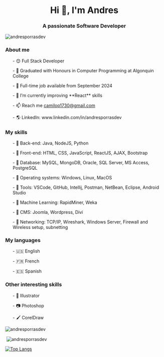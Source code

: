 <h1 align="center">Hi 👋, I'm Andres</h1>
<h3 align="center">A passionate Software Developer</h3>
<p align="left"> <img src="https://komarev.com/ghpvc/?username=andresporrasdev&label=Profile%20views&color=0e75b6&style=flat" alt="andresporrasdev" /> </p>
<h3>About me</h3>
<ul>- 😊 Full Stack Developer</ul>
<ul>- 🏣 Graduated with Honours in Computer Programming at Algonquin College</ul>
<ul>- 🙋 Full-time job available from September 2024</ul>
<ul>- 🌱 I’m currently improving **React** skills </ul>
<ul>- 📫 Reach me <a href="mailto:camilop1730@gmail.com">camilop1730@gmail.com</a></ul>
<ul>- 🌎 LinkedIn: www.linkedin.com/in/andresporrasdev</ul>

<h3>My skills</h3>
<ul>- 📘 Back-end: Java, NodeJS, Python</ul>
<ul>- 📙 Front-end: HTML, CSS, JavaScript, ReactJS, AJAX, Bootstrap</ul>
<ul>- 📒 Database: MySQL, MongoDB, Oracle, SQL Server, MS Access, PostgreSQL</ul>
<ul>- 📗 Operating systems: Windows, Linux, MacOS</ul>
<ul>- 📕 Tools: VSCode, GitHub, Intellij, Postman, NetBean, Eclipse, Android Studio</ul>
<ul>- 📒 Machine Learning: RapidMiner, Weka</ul>
<ul>- 📘 CMS: Joomla, Wordpress, Divi</ul>
<ul>- 📒 Networking: TCP/IP, Wireshark, Windows Server, Firewall and Wireless setup, subnetting</ul>

<h3>My languages</h3>
<ul>- 🇺🇸 English</ul>
<ul>- 🇫🇷 French</ul>
<ul>- 🇪🇸 Spanish</ul>

<h3>Other interesting skills</h3>
<ul>- 🎨 Illustrator</ul>
<ul>- 📷 Photoshop</ul>
<ul>- 🖌️ CorelDraw </ul>

<p><img align="center" src="https://github-readme-streak-stats.herokuapp.com/?user=andresporrasdev&theme=prussian" alt="andresporrasdev" /></p>
<p>&nbsp;<img align="center" src="https://github-readme-stats.vercel.app/api?username=andresporrasdev&theme=prussian&show_icons=true&locale=en" alt="andresporrasdev" /></p>

[![Top Langs](https://github-readme-stats.vercel.app/api/top-langs/?username=andresporrasdev&layout=donut&theme=prussian)](https://github.com/andresporrasdev/github-readme-stats)
